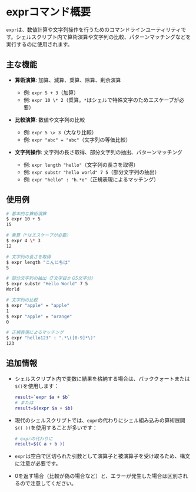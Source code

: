 # exprコマンド概要

`expr`は、数値計算や文字列操作を行うためのコマンドラインユーティリティです。シェルスクリプト内で算術演算や文字列の比較、パターンマッチングなどを実行するのに使用されます。

## 主な機能

- **算術演算**: 加算、減算、乗算、除算、剰余演算
  - 例: `expr 5 + 3`（加算）
  - 例: `expr 10 \* 2`（乗算。`*`はシェルで特殊文字のためエスケープが必要）

- **比較演算**: 数値や文字列の比較
  - 例: `expr 5 \> 3`（大なり比較）
  - 例: `expr "abc" = "abc"`（文字列の等価比較）

- **文字列操作**: 文字列の長さ取得、部分文字列の抽出、パターンマッチング
  - 例: `expr length "hello"`（文字列の長さを取得）
  - 例: `expr substr "hello world" 7 5`（部分文字列の抽出）
  - 例: `expr "hello" : "h.*o"`（正規表現によるマッチング）

## 使用例

```bash
# 基本的な算術演算
$ expr 10 + 5
15

# 乗算（*はエスケープが必要）
$ expr 4 \* 3
12

# 文字列の長さを取得
$ expr length "こんにちは"
5

# 部分文字列の抽出（7文字目から5文字分）
$ expr substr "Hello World" 7 5
World

# 文字列の比較
$ expr "apple" = "apple"
1
$ expr "apple" = "orange"
0

# 正規表現によるマッチング
$ expr "hello123" : ".*\([0-9]*\)"
123
```

## 追加情報

- シェルスクリプト内で変数に結果を格納する場合は、バッククォートまたは`$()`を使用します：
  ```bash
  result=`expr $a + $b`
  # または
  result=$(expr $a + $b)
  ```

- 現代のシェルスクリプトでは、`expr`の代わりにシェル組み込みの算術展開`$(( ))`を使用することが多いです：
  ```bash
  # exprの代わりに
  result=$(( a + b ))
  ```

- `expr`は空白で区切られた引数として演算子と被演算子を受け取るため、構文に注意が必要です。

- 0を返す場合（比較が偽の場合など）と、エラーが発生した場合は区別されるので注意してください。
